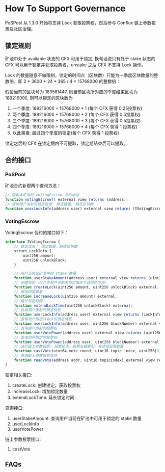 # How To Support Governance

PoSPool 从 1.3.0 开始将支持 Lock 获取投票权，然后参与 Conflux 链上参数投票及社区治理。

## 锁定规则

矿池中处于 available 状态的 CFX 可用于锁定, 换句话说只有处于 stake 状态的 CFX 可以用于锁定并获取投票权，unstake 之后 CFX 不支持 Lock 操作。

Lock 的数量随意不做限制，锁定的时间点（区块数）只能为一季度区块数量的整数倍，即 2 * 3600 * 24 * 365 / 4 = 15768000 的整数倍：

假设当前的区块号为 183561447, 则当前区块所对应的季度结束区块为 189216000, 则可以锁定的区块数为

1. 一个季度: 189216000 + 15768000 * 1 (每个 CFX 获得 0.25投票权)
2. 两个季度: 189216000 + 15768000 * 2 (每个 CFX 获得 0.5投票权)
3. 三个季度: 189216000 + 15768000 * 3 (每个 CFX 获得 0.5投票权)
4. 四个季度: 189216000 + 15768000 * 4 (每个 CFX 获得 1 投票权)
5. 以此类推: 超过四个季度的锁定(每个 CFX 获得 1 投票权)

锁定之后的 CFX 在锁定期内不可提取，锁定期结束后可以提取。

## 合约接口

### PoSPool

矿池合约新增两个查询方法：

```js
// 查询本矿池的 votingEscrow 合约地址
function votingEscrow() external view returns (address);
// 查询用户当前的锁定信息: 锁定数量, 锁定区块数
function userLockInfo(address user) external view returns (IVotingEscrow.LockInfo memory);
```

### VotingEscrow

VotingEscrow 合约的接口如下：

```js
interface IVotingEscrow {
    // 锁定信息： 锁定数量，解锁区块数
    struct LockInfo {
        uint256 amount;
        uint256 unlockBlock;
    }

    // 用户当前在矿池中的 stake 数量
    function userStakeAmount(address user) external view returns (uint256);
    // 创建锁定（只允许用户当前未锁定情况下调用此方法）
    function createLock(uint256 amount, uint256 unlockBlock) external;
    // 增加锁定数量
    function increaseLock(uint256 amount) external;
    // 延长锁定时间
    function extendLockTime(uint256 unlockBlock) external;
    // 查询用户当前的锁定信息
    function userLockInfo(address user) external view returns (LockInfo memory);
    // 查询用户指定block的锁定信息
    function userLockInfo(address user, uint256 blockNumber) external view returns (LockInfo memory);
    // 查询用户当前的投票权
    function userVotePower(address user) external view returns (uint256);
    // 查询用户指定的投票权
    function userVotePower(address user, uint256 blockNumber) external view returns (uint256);
    // 进行链上参数投票: 投票轮次，投票主题索引，各选项投票数量
    function castVote(uint64 vote_round, uint16 topic_index, uint256[3] memory votes) external;
    // 查询链上参数投票信息
    function readVote(address addr, uint16 topicIndex) external view returns (ParamsControl.Vote memory);
}
```

锁定相关接口:

1. createLock: 创建锁定，获取投票权
2. increaseLock: 增加锁定数量
3. extendLockTime: 延长锁定时间

查询接口:

1. userStakeAmount: 查询用户当前在矿池中可用于锁定的 stake 数量
2. userLockInfo
3. userVotePower

链上参数投票接口:

1. castVote

## FAQs
